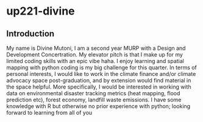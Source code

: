 # up221-divine
## Introduction
 My name is Divine Mutoni, I am a second year MURP with a Design and Development Concertration. My elevator pitch is that I make up for my limited coding skills with an epic vibe haha. I enjoy learning and spatial mapping with python coding is my big challenge for this quarter.
 In terms of personal interests, I would like to work in the climate finance and/or climate advocacy space post-graduation, and by extension would find material in the space helpful. More specifically, I would be interested in working with data on environmental disaster tracking metrics (heat mapping, flood prediction etc), forest economy, landfill waste emissions. 
 I have some knowledge with R but otherwise no prior experience with python; looking forward to learning from all of you 
